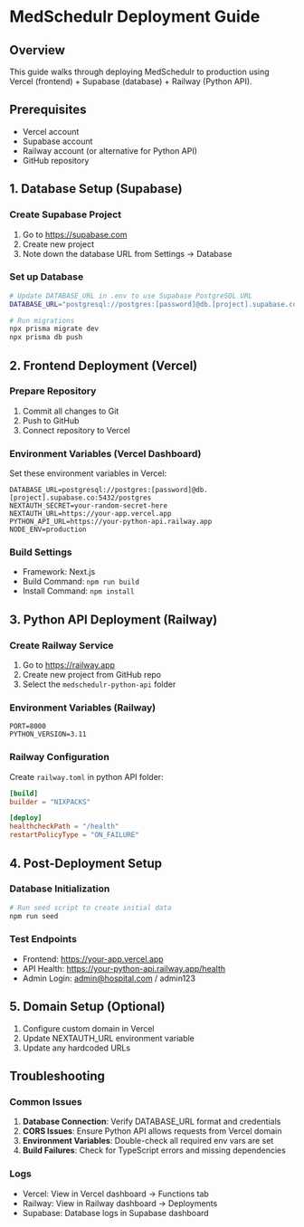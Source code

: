 # MedSchedulr Deployment Guide

## Overview
This guide walks through deploying MedSchedulr to production using Vercel (frontend) + Supabase (database) + Railway (Python API).

## Prerequisites
- Vercel account
- Supabase account
- Railway account (or alternative for Python API)
- GitHub repository

## 1. Database Setup (Supabase)

### Create Supabase Project
1. Go to https://supabase.com
2. Create new project
3. Note down the database URL from Settings → Database

### Set up Database
```bash
# Update DATABASE_URL in .env to use Supabase PostgreSQL URL
DATABASE_URL="postgresql://postgres:[password]@db.[project].supabase.co:5432/postgres"

# Run migrations
npx prisma migrate dev
npx prisma db push
```

## 2. Frontend Deployment (Vercel)

### Prepare Repository
1. Commit all changes to Git
2. Push to GitHub
3. Connect repository to Vercel

### Environment Variables (Vercel Dashboard)
Set these environment variables in Vercel:
```
DATABASE_URL=postgresql://postgres:[password]@db.[project].supabase.co:5432/postgres
NEXTAUTH_SECRET=your-random-secret-here
NEXTAUTH_URL=https://your-app.vercel.app
PYTHON_API_URL=https://your-python-api.railway.app
NODE_ENV=production
```

### Build Settings
- Framework: Next.js
- Build Command: `npm run build`
- Install Command: `npm install`

## 3. Python API Deployment (Railway)

### Create Railway Service
1. Go to https://railway.app
2. Create new project from GitHub repo
3. Select the `medschedulr-python-api` folder

### Environment Variables (Railway)
```
PORT=8000
PYTHON_VERSION=3.11
```

### Railway Configuration
Create `railway.toml` in python API folder:
```toml
[build]
builder = "NIXPACKS"

[deploy]
healthcheckPath = "/health"
restartPolicyType = "ON_FAILURE"
```

## 4. Post-Deployment Setup

### Database Initialization
```bash
# Run seed script to create initial data
npm run seed
```

### Test Endpoints
- Frontend: https://your-app.vercel.app
- API Health: https://your-python-api.railway.app/health
- Admin Login: admin@hospital.com / admin123

## 5. Domain Setup (Optional)
1. Configure custom domain in Vercel
2. Update NEXTAUTH_URL environment variable
3. Update any hardcoded URLs

## Troubleshooting

### Common Issues
1. **Database Connection**: Verify DATABASE_URL format and credentials
2. **CORS Issues**: Ensure Python API allows requests from Vercel domain
3. **Environment Variables**: Double-check all required env vars are set
4. **Build Failures**: Check for TypeScript errors and missing dependencies

### Logs
- Vercel: View in Vercel dashboard → Functions tab
- Railway: View in Railway dashboard → Deployments
- Supabase: Database logs in Supabase dashboard